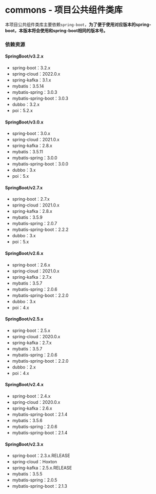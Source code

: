 # commons - 项目公共组件类库
本项目公共组件类库主要依赖`spring-boot`，**为了便于使用对应版本的spring-boot，本版本将会使用和spring-boot相同的版本号。**


### 依赖资源

#### SpringBoot/v3.2.x
* spring-boot：3.2.x
* spring-cloud：2022.0.x
* spring-kafka：3.1.x
* mybatis：3.5.14
* mybatis-spring：3.0.3
* mybatis-spring-boot：3.0.3
* dubbo：3.2.x
* poi：5.2.x


#### SpringBoot/v3.0.x
* spring-boot：3.0.x
* spring-cloud：2021.0.x
* spring-kafka：2.8.x
* mybatis：3.5.11
* mybatis-spring：3.0.0
* mybatis-spring-boot：3.0.0
* dubbo：3.x
* poi：5.x


#### SpringBoot/v2.7.x
* spring-boot：2.7.x
* spring-cloud：2021.0.x
* spring-kafka：2.8.x
* mybatis：3.5.9
* mybatis-spring：2.0.7
* mybatis-spring-boot：2.2.2
* dubbo：3.x
* poi：5.x


#### SpringBoot/v2.6.x
* spring-boot：2.6.x
* spring-cloud：2021.0.x
* spring-kafka：2.7.x
* mybatis：3.5.7
* mybatis-spring：2.0.6
* mybatis-spring-boot：2.2.0
* dubbo：3.x
* poi：4.x


#### SpringBoot/v2.5.x
* spring-boot：2.5.x
* spring-cloud：2020.0.x
* spring-kafka：2.7.x
* mybatis：3.5.7
* mybatis-spring：2.0.6
* mybatis-spring-boot：2.2.0
* dubbo：2.x
* poi：4.x


#### SpringBoot/v2.4.x
* spring-boot：2.4.x
* spring-cloud：2020.0.x
* spring-kafka：2.6.x
* mybatis-spring-boot：2.1.4
* mybatis：3.5.6
* mybatis-spring：2.0.6
* mybatis-spring-boot：2.1.4


#### SpringBoot/v2.3.x
* spring-boot：2.3.x.RELEASE
* spring-cloud：Hoxton
* spring-kafka：2.5.x.RELEASE
* mybatis：3.5.5
* mybatis-spring：2.0.5
* mybatis-spring-boot：2.1.3

